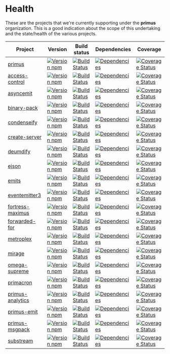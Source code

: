 # Health

These are the projects that we're currently supporting under the **primus**
organization. This is a good indication about the scope of this undertaking and
the state/health of the various projects.

Project                              | Version                                                            |Build status                                                               | Dependencies                                                            | Coverage
-------------------------------------|--------------------------------------------------------------------|---------------------------------------------------------------------------|-------------------------------------------------------------------------|---------------------------------------------------------------------------------
[primus][primus]                     | [![Version npm][npm-primus-badge]][npm-primus]                     | [![Build Status][travis-primus-badge]][travis-primus]                     | [![Dependencies][david-primus-badge]][david-primus]                     | [![Coverage Status][coverage-primus-badge]][coverage-primus]
[access-control][access-control]     | [![Version npm][npm-access-control-badge]][npm-access-control]     | [![Build Status][travis-access-control-badge]][travis-access-control]     | [![Dependencies][david-access-control-badge]][david-access-control]     | [![Coverage Status][coverage-access-control-badge]][coverage-access-control]
[asyncemit][asyncemit]               | [![Version npm][npm-asyncemit-badge]][npm-asyncemit]               | [![Build Status][travis-asyncemit-badge]][travis-asyncemit]               | [![Dependencies][david-asyncemit-badge]][david-asyncemit]               | [![Coverage Status][coverage-asyncemit-badge]][coverage-asyncemit]
[binary-pack][binary-pack]           | [![Version npm][npm-binary-pack-badge]][npm-binary-pack]           | [![Build Status][travis-binary-pack-badge]][travis-binary-pack]           | [![Dependencies][david-binary-pack-badge]][david-binary-pack]           | [![Coverage Status][coverage-binary-pack-badge]][coverage-binary-pack]
[condenseify][condenseify]           | [![Version npm][npm-condenseify-badge]][npm-condenseify]           | [![Build Status][travis-condenseify-badge]][travis-condenseify]           | [![Dependencies][david-condenseify-badge]][david-condenseify]           | [![Coverage Status][coverage-condenseify-badge]][coverage-condenseify]
[create-server][create-server]       | [![Version npm][npm-create-server-badge]][npm-create-server]       | [![Build Status][travis-create-server-badge]][travis-create-server]       | [![Dependencies][david-create-server-badge]][david-create-server]       | [![Coverage Status][coverage-create-server-badge]][coverage-create-server]
[deumdify][deumdify]                 | [![Version npm][npm-deumdify-badge]][npm-deumdify]                 | [![Build Status][travis-deumdify-badge]][travis-deumdify]                 | [![Dependencies][david-deumdify-badge]][david-deumdify]                 | [![Coverage Status][coverage-deumdify-badge]][coverage-deumdify]
[ejson][ejson]                       | [![Version npm][npm-ejson-badge]][npm-ejson]                       | [![Build Status][travis-ejson-badge]][travis-ejson]                       | [![Dependencies][david-ejson-badge]][david-ejson]                       | [![Coverage Status][coverage-ejson-badge]][coverage-ejson]
[emits][emits]                       | [![Version npm][npm-emits-badge]][npm-emits]                       | [![Build Status][travis-emits-badge]][travis-emits]                       | [![Dependencies][david-emits-badge]][david-emits]                       | [![Coverage Status][coverage-emits-badge]][coverage-emits]
[eventemitter3][eventemitter3]       | [![Version npm][npm-eventemitter3-badge]][npm-eventemitter3]       | [![Build Status][travis-eventemitter3-badge]][travis-eventemitter3]       | [![Dependencies][david-eventemitter3-badge]][david-eventemitter3]       | [![Coverage Status][coverage-eventemitter3-badge]][coverage-eventemitter3]
[fortress-maximus][fortress-maximus] | [![Version npm][npm-fortress-maximus-badge]][npm-fortress-maximus] | [![Build Status][travis-fortress-maximus-badge]][travis-fortress-maximus] | [![Dependencies][david-fortress-maximus-badge]][david-fortress-maximus] | [![Coverage Status][coverage-fortress-maximus-badge]][coverage-fortress-maximus]
[forwarded-for][forwarded-for]       | [![Version npm][npm-forwarded-for-badge]][npm-forwarded-for]       | [![Build Status][travis-forwarded-for-badge]][travis-forwarded-for]       | [![Dependencies][david-forwarded-for-badge]][david-forwarded-for]       | [![Coverage Status][coverage-forwarded-for-badge]][coverage-forwarded-for]
[metroplex][metroplex]               | [![Version npm][npm-metroplex-badge]][npm-metroplex]               | [![Build Status][travis-metroplex-badge]][travis-metroplex]               | [![Dependencies][david-metroplex-badge]][david-metroplex]               | [![Coverage Status][coverage-metroplex-badge]][coverage-metroplex]
[mirage][mirage]                     | [![Version npm][npm-mirage-badge]][npm-mirage]                     | [![Build Status][travis-mirage-badge]][travis-mirage]                     | [![Dependencies][david-mirage-badge]][david-mirage]                     | [![Coverage Status][coverage-mirage-badge]][coverage-mirage]
[omega-supreme][omega-supreme]       | [![Version npm][npm-omega-supreme-badge]][npm-omega-supreme]       | [![Build Status][travis-omega-supreme-badge]][travis-omega-supreme]       | [![Dependencies][david-omega-supreme-badge]][david-omega-supreme]       | [![Coverage Status][coverage-omega-supreme-badge]][coverage-omega-supreme]
[primacron][primacron]               | [![Version npm][npm-primacron-badge]][npm-primacron]               | [![Build Status][travis-primacron-badge]][travis-primacron]               | [![Dependencies][david-primacron-badge]][david-primacron]               | [![Coverage Status][coverage-primacron-badge]][coverage-primacron]
[primus-analytics][primus-analytics] | [![Version npm][npm-primus-analytics-badge]][npm-primus-analytics] | [![Build Status][travis-primus-analytics-badge]][travis-primus-analytics] | [![Dependencies][david-primus-analytics-badge]][david-primus-analytics] | [![Coverage Status][coverage-primus-analytics-badge]][coverage-primus-analytics]
[primus-emit][primus-emit]           | [![Version npm][npm-primus-emit-badge]][npm-primus-emit]           | [![Build Status][travis-primus-emit-badge]][travis-primus-emit]           | [![Dependencies][david-primus-emit-badge]][david-primus-emit]           | [![Coverage Status][coverage-primus-emit-badge]][coverage-primus-emit]
[primus-msgpack][primus-msgpack]     | [![Version npm][npm-primus-msgpack-badge]][npm-primus-msgpack]     | [![Build Status][travis-primus-msgpack-badge]][travis-primus-msgpack]     | [![Dependencies][david-primus-msgpack-badge]][david-primus-msgpack]     | [![Coverage Status][coverage-primus-msgpack-badge]][coverage-primus-msgpack]
[substream][substream]               | [![Version npm][npm-substream-badge]][npm-substream]               | [![Build Status][travis-substream-badge]][travis-substream]               | [![Dependencies][david-substream-badge]][david-substream]               | [![Coverage Status][coverage-substream-badge]][coverage-substream]

[primus]: https://github.com/primus/primus
[npm-primus-badge]: https://img.shields.io/npm/v/primus.svg?style=flat-square
[npm-primus]: https://www.npmjs.com/package/primus
[travis-primus-badge]: https://img.shields.io/travis/primus/primus/master.svg?style=flat-square
[travis-primus]: https://travis-ci.org/primus/primus
[david-primus-badge]: https://img.shields.io/david/primus/primus.svg?style=flat-square
[david-primus]: https://david-dm.org/primus/primus
[coverage-primus-badge]: https://img.shields.io/coveralls/primus/primus/master.svg?style=flat-square
[coverage-primus]: https://coveralls.io/r/primus/primus?branch=master

[access-control]: https://github.com/primus/access-control
[npm-access-control-badge]: https://img.shields.io/npm/v/access-control.svg?style=flat-square
[npm-access-control]: https://www.npmjs.com/package/access-control
[travis-access-control-badge]: https://img.shields.io/travis/primus/access-control/master.svg?style=flat-square
[travis-access-control]: https://travis-ci.org/primus/access-control
[david-access-control-badge]: https://img.shields.io/david/primus/access-control.svg?style=flat-square
[david-access-control]: https://david-dm.org/primus/access-control
[coverage-access-control-badge]: https://img.shields.io/coveralls/primus/access-control/master.svg?style=flat-square
[coverage-access-control]: https://coveralls.io/r/primus/access-control?branch=master

[asyncemit]: https://github.com/primus/asyncemit
[npm-asyncemit-badge]: https://img.shields.io/npm/v/asyncemit.svg?style=flat-square
[npm-asyncemit]: https://www.npmjs.com/package/asyncemit
[travis-asyncemit-badge]: https://img.shields.io/travis/primus/asyncemit/master.svg?style=flat-square
[travis-asyncemit]: https://travis-ci.org/primus/asyncemit
[david-asyncemit-badge]: https://img.shields.io/david/primus/asyncemit.svg?style=flat-square
[david-asyncemit]: https://david-dm.org/primus/asyncemit
[coverage-asyncemit-badge]: https://img.shields.io/coveralls/primus/asyncemit/master.svg?style=flat-square
[coverage-asyncemit]: https://coveralls.io/r/primus/asyncemit?branch=master

[binary-pack]: https://github.com/primus/binary-pack
[npm-binary-pack-badge]: https://img.shields.io/npm/v/binary-pack.svg?style=flat-square
[npm-binary-pack]: https://www.npmjs.com/package/binary-pack
[travis-binary-pack-badge]: https://img.shields.io/travis/primus/binary-pack/master.svg?style=flat-square
[travis-binary-pack]: https://travis-ci.org/primus/binary-pack
[david-binary-pack-badge]: https://img.shields.io/david/primus/binary-pack.svg?style=flat-square
[david-binary-pack]: https://david-dm.org/primus/binary-pack
[coverage-binary-pack-badge]: https://img.shields.io/coveralls/primus/binary-pack/master.svg?style=flat-square
[coverage-binary-pack]: https://coveralls.io/r/primus/binary-pack?branch=master

[condenseify]: https://github.com/primus/condenseify
[npm-condenseify-badge]: https://img.shields.io/npm/v/condenseify.svg?style=flat-square
[npm-condenseify]: https://www.npmjs.com/package/condenseify
[travis-condenseify-badge]: https://img.shields.io/travis/primus/condenseify/master.svg?style=flat-square
[travis-condenseify]: https://travis-ci.org/primus/condenseify
[david-condenseify-badge]: https://img.shields.io/david/primus/condenseify.svg?style=flat-square
[david-condenseify]: https://david-dm.org/primus/condenseify
[coverage-condenseify-badge]: https://img.shields.io/coveralls/primus/condenseify/master.svg?style=flat-square
[coverage-condenseify]: https://coveralls.io/r/primus/condenseify?branch=master

[create-server]: https://github.com/primus/create-server
[npm-create-server-badge]: https://img.shields.io/npm/v/create-server.svg?style=flat-square
[npm-create-server]: https://www.npmjs.com/package/create-server
[travis-create-server-badge]: https://img.shields.io/travis/primus/create-server/master.svg?style=flat-square
[travis-create-server]: https://travis-ci.org/primus/create-server
[david-create-server-badge]: https://img.shields.io/david/primus/create-server.svg?style=flat-square
[david-create-server]: https://david-dm.org/primus/create-server
[coverage-create-server-badge]: https://img.shields.io/coveralls/primus/create-server/master.svg?style=flat-square
[coverage-create-server]: https://coveralls.io/r/primus/create-server?branch=master

[deumdify]: https://github.com/primus/deumdify
[npm-deumdify-badge]: https://img.shields.io/npm/v/deumdify.svg?style=flat-square
[npm-deumdify]: https://www.npmjs.com/package/deumdify
[travis-deumdify-badge]: https://img.shields.io/travis/primus/deumdify/master.svg?style=flat-square
[travis-deumdify]: https://travis-ci.org/primus/deumdify
[david-deumdify-badge]: https://img.shields.io/david/primus/deumdify.svg?style=flat-square
[david-deumdify]: https://david-dm.org/primus/deumdify
[coverage-deumdify-badge]: https://img.shields.io/coveralls/primus/deumdify/master.svg?style=flat-square
[coverage-deumdify]: https://coveralls.io/r/primus/deumdify?branch=master

[ejson]: https://github.com/primus/ejson
[npm-ejson-badge]: https://img.shields.io/npm/v/ejson.svg?style=flat-square
[npm-ejson]: https://www.npmjs.com/package/ejson
[travis-ejson-badge]: https://img.shields.io/travis/primus/ejson/master.svg?style=flat-square
[travis-ejson]: https://travis-ci.org/primus/ejson
[david-ejson-badge]: https://img.shields.io/david/primus/ejson.svg?style=flat-square
[david-ejson]: https://david-dm.org/primus/ejson
[coverage-ejson-badge]: https://img.shields.io/coveralls/primus/ejson/master.svg?style=flat-square
[coverage-ejson]: https://coveralls.io/r/primus/ejson?branch=master

[emits]: https://github.com/primus/emits
[npm-emits-badge]: https://img.shields.io/npm/v/emits.svg?style=flat-square
[npm-emits]: https://www.npmjs.com/package/emits
[travis-emits-badge]: https://img.shields.io/travis/primus/emits/master.svg?style=flat-square
[travis-emits]: https://travis-ci.org/primus/emits
[david-emits-badge]: https://img.shields.io/david/primus/emits.svg?style=flat-square
[david-emits]: https://david-dm.org/primus/emits
[coverage-emits-badge]: https://img.shields.io/coveralls/primus/emits/master.svg?style=flat-square
[coverage-emits]: https://coveralls.io/r/primus/emits?branch=master

[eventemitter3]: https://github.com/primus/eventemitter3
[npm-eventemitter3-badge]: https://img.shields.io/npm/v/eventemitter3.svg?style=flat-square
[npm-eventemitter3]: https://www.npmjs.com/package/eventemitter3
[travis-eventemitter3-badge]: https://img.shields.io/travis/primus/eventemitter3/master.svg?style=flat-square
[travis-eventemitter3]: https://travis-ci.org/primus/eventemitter3
[david-eventemitter3-badge]: https://img.shields.io/david/primus/eventemitter3.svg?style=flat-square
[david-eventemitter3]: https://david-dm.org/primus/eventemitter3
[coverage-eventemitter3-badge]: https://img.shields.io/coveralls/primus/eventemitter3/master.svg?style=flat-square
[coverage-eventemitter3]: https://coveralls.io/r/primus/eventemitter3?branch=master

[fortress-maximus]: https://github.com/primus/fortress-maximus
[npm-fortress-maximus-badge]: https://img.shields.io/npm/v/fortress-maximus.svg?style=flat-square
[npm-fortress-maximus]: https://www.npmjs.com/package/fortress-maximus
[travis-fortress-maximus-badge]: https://img.shields.io/travis/primus/fortress-maximus/master.svg?style=flat-square
[travis-fortress-maximus]: https://travis-ci.org/primus/fortress-maximus
[david-fortress-maximus-badge]: https://img.shields.io/david/primus/fortress-maximus.svg?style=flat-square
[david-fortress-maximus]: https://david-dm.org/primus/fortress-maximus
[coverage-fortress-maximus-badge]: https://img.shields.io/coveralls/primus/fortress-maximus/master.svg?style=flat-square
[coverage-fortress-maximus]: https://coveralls.io/r/primus/fortress-maximus?branch=master

[forwarded-for]: https://github.com/primus/forwarded-for
[npm-forwarded-for-badge]: https://img.shields.io/npm/v/forwarded-for.svg?style=flat-square
[npm-forwarded-for]: https://www.npmjs.com/package/forwarded-for
[travis-forwarded-for-badge]: https://img.shields.io/travis/primus/forwarded-for/master.svg?style=flat-square
[travis-forwarded-for]: https://travis-ci.org/primus/forwarded-for
[david-forwarded-for-badge]: https://img.shields.io/david/primus/forwarded-for.svg?style=flat-square
[david-forwarded-for]: https://david-dm.org/primus/forwarded-for
[coverage-forwarded-for-badge]: https://img.shields.io/coveralls/primus/forwarded-for/master.svg?style=flat-square
[coverage-forwarded-for]: https://coveralls.io/r/primus/forwarded-for?branch=master

[metroplex]: https://github.com/primus/metroplex
[npm-metroplex-badge]: https://img.shields.io/npm/v/metroplex.svg?style=flat-square
[npm-metroplex]: https://www.npmjs.com/package/metroplex
[travis-metroplex-badge]: https://img.shields.io/travis/primus/metroplex/master.svg?style=flat-square
[travis-metroplex]: https://travis-ci.org/primus/metroplex
[david-metroplex-badge]: https://img.shields.io/david/primus/metroplex.svg?style=flat-square
[david-metroplex]: https://david-dm.org/primus/metroplex
[coverage-metroplex-badge]: https://img.shields.io/coveralls/primus/metroplex/master.svg?style=flat-square
[coverage-metroplex]: https://coveralls.io/r/primus/metroplex?branch=master

[mirage]: https://github.com/primus/mirage
[npm-mirage-badge]: https://img.shields.io/npm/v/mirage.svg?style=flat-square
[npm-mirage]: https://www.npmjs.com/package/mirage
[travis-mirage-badge]: https://img.shields.io/travis/primus/mirage/master.svg?style=flat-square
[travis-mirage]: https://travis-ci.org/primus/mirage
[david-mirage-badge]: https://img.shields.io/david/primus/mirage.svg?style=flat-square
[david-mirage]: https://david-dm.org/primus/mirage
[coverage-mirage-badge]: https://img.shields.io/coveralls/primus/mirage/master.svg?style=flat-square
[coverage-mirage]: https://coveralls.io/r/primus/mirage?branch=master

[omega-supreme]: https://github.com/primus/omega-supreme
[npm-omega-supreme-badge]: https://img.shields.io/npm/v/omega-supreme.svg?style=flat-square
[npm-omega-supreme]: https://www.npmjs.com/package/omega-supreme
[travis-omega-supreme-badge]: https://img.shields.io/travis/primus/omega-supreme/master.svg?style=flat-square
[travis-omega-supreme]: https://travis-ci.org/primus/omega-supreme
[david-omega-supreme-badge]: https://img.shields.io/david/primus/omega-supreme.svg?style=flat-square
[david-omega-supreme]: https://david-dm.org/primus/omega-supreme
[coverage-omega-supreme-badge]: https://img.shields.io/coveralls/primus/omega-supreme/master.svg?style=flat-square
[coverage-omega-supreme]: https://coveralls.io/r/primus/omega-supreme?branch=master

[primacron]: https://github.com/primus/primacron
[npm-primacron-badge]: https://img.shields.io/npm/v/primacron.svg?style=flat-square
[npm-primacron]: https://www.npmjs.com/package/primacron
[travis-primacron-badge]: https://img.shields.io/travis/primus/primacron/master.svg?style=flat-square
[travis-primacron]: https://travis-ci.org/primus/primacron
[david-primacron-badge]: https://img.shields.io/david/primus/primacron.svg?style=flat-square
[david-primacron]: https://david-dm.org/primus/primacron
[coverage-primacron-badge]: https://img.shields.io/coveralls/primus/primacron/master.svg?style=flat-square
[coverage-primacron]: https://coveralls.io/r/primus/primacron?branch=master

[primus-analytics]: https://github.com/primus/primus-analytics
[npm-primus-analytics-badge]: https://img.shields.io/npm/v/primus-analytics.svg?style=flat-square
[npm-primus-analytics]: https://www.npmjs.com/package/primus-analytics
[travis-primus-analytics-badge]: https://img.shields.io/travis/primus/primus-analytics/master.svg?style=flat-square
[travis-primus-analytics]: https://travis-ci.org/primus/primus-analytics
[david-primus-analytics-badge]: https://img.shields.io/david/primus/primus-analytics.svg?style=flat-square
[david-primus-analytics]: https://david-dm.org/primus/primus-analytics
[coverage-primus-analytics-badge]: https://img.shields.io/coveralls/primus/primus-analytics/master.svg?style=flat-square
[coverage-primus-analytics]: https://coveralls.io/r/primus/primus-analytics?branch=master

[primus-emit]: https://github.com/primus/primus-emit
[npm-primus-emit-badge]: https://img.shields.io/npm/v/primus-emit.svg?style=flat-square
[npm-primus-emit]: https://www.npmjs.com/package/primus-emit
[travis-primus-emit-badge]: https://img.shields.io/travis/primus/primus-emit/master.svg?style=flat-square
[travis-primus-emit]: https://travis-ci.org/primus/primus-emit
[david-primus-emit-badge]: https://img.shields.io/david/primus/primus-emit.svg?style=flat-square
[david-primus-emit]: https://david-dm.org/primus/primus-emit
[coverage-primus-emit-badge]: https://img.shields.io/coveralls/primus/primus-emit/master.svg?style=flat-square
[coverage-primus-emit]: https://coveralls.io/r/primus/primus-emit?branch=master

[primus-msgpack]: https://github.com/primus/primus-msgpack
[npm-primus-msgpack-badge]: https://img.shields.io/npm/v/primus-msgpack.svg?style=flat-square
[npm-primus-msgpack]: https://www.npmjs.com/package/primus-msgpack
[travis-primus-msgpack-badge]: https://img.shields.io/travis/primus/primus-msgpack/master.svg?style=flat-square
[travis-primus-msgpack]: https://travis-ci.org/primus/primus-msgpack
[david-primus-msgpack-badge]: https://img.shields.io/david/primus/primus-msgpack.svg?style=flat-square
[david-primus-msgpack]: https://david-dm.org/primus/primus-msgpack
[coverage-primus-msgpack-badge]: https://img.shields.io/coveralls/primus/primus-msgpack/master.svg?style=flat-square
[coverage-primus-msgpack]: https://coveralls.io/r/primus/primus-msgpack?branch=master

[substream]: https://github.com/primus/substream
[npm-substream-badge]: https://img.shields.io/npm/v/substream.svg?style=flat-square
[npm-substream]: https://www.npmjs.com/package/substream
[travis-substream-badge]: https://img.shields.io/travis/primus/substream/master.svg?style=flat-square
[travis-substream]: https://travis-ci.org/primus/substream
[david-substream-badge]: https://img.shields.io/david/primus/substream.svg?style=flat-square
[david-substream]: https://david-dm.org/primus/substream
[coverage-substream-badge]: https://img.shields.io/coveralls/primus/substream/master.svg?style=flat-square
[coverage-substream]: https://coveralls.io/r/primus/substream?branch=master
